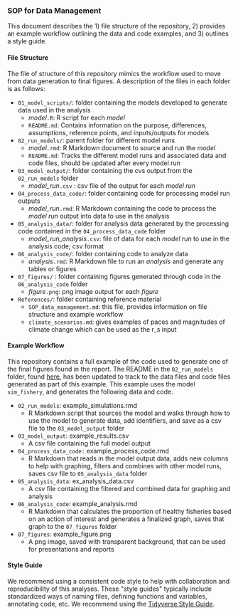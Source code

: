 ### SOP for Data Management

This document describes the 1) file structure of the repository, 2) provides an example workflow outlining the data and code examples, and 3) outlines a style guide. 

#### File Structure

The file of structure of this repository mimics the workflow used to move from data generation to final figures. A description of the files in each folder is as follows:

- `01_model_scripts/`: folder containing the models developed to generate data used in the analysis
  - *model*`.R`: R script for each *model* 
  - `README.md`: Contains information on the purpose, differences, assumptions, reference points, and inputs/outputs for models
- `02_run_models/`: parent folder for different model runs 
  - *model*`.rmd`: R Markdown document to source and run the *model*
  - `README.md`: Tracks the different model runs and associated data and code files, should be updated after every model run  
- `03_model_output/`: folder containing the cvs output from the `02_run_models` folder
  - *model_run*`.csv` : csv file of the output for each *model run*
- `04_process_data_code/`: folder containing code for processing model run outputs
  - *model_run*`.rmd`: R Markdown containing the code to process the *model run* output into data to use in the analysis
- `05_analysis_data/`: folder for analysis data generated by the processing code contained in the `04_process_data_code` folder
  - *model_run_analysis*`.csv`: file of data for each *model run* to use in the analysis code; csv format
- `06_analysis_code/`: folder containing code to analyze data 
  - *analysis*`.rmd`: R Markdown file to run an *analysis* and generate any tables or figures
- `07_figures/` : folder containing figures generated through code in the `06_analysis_code` folder
  - *figure*`.png`: png image output for each *figure* 
- `References/`: folder containing reference material
  - `SOP_data_management.md`: this file, provides information on file structure and example workflow
  - `climate_scenarios.md`: gives examples of paces and magnitudes of climate change which can be used as the r_s input  

#### Example Workflow

This repository contains a full example of the code used to generate one of the final figures found in the report. The README in the `02_run_models` folder, found [here](./02_run_models/README.md), has been updated to track to the data files and code files generated as part of this example. This example uses the model `sim_fishery`, and generates the following data and code.  

- `02_run_models`: example_simulations.rmd 
  - R Markdown script that sources the model and walks through how to use the model to generate data, add identifiers, and save as a csv file to the `03_model_output` folder
- `03_model_output`: example_results.csv
  - A csv file containing the full model output
- `04_process_data_code:` example_process_code.rmd
  - R Markdown that reads in the model output data, adds new columns to help with graphing, filters and combines with other model runs, saves csv file to `05_analysis_data` folder 
- `05_analysis_data`: ex_analysis_data.csv
  - A csv file containing the filtered and combined data for graphing and analysis
- `06_analysis_code`: example_analysis.rmd
  - R Markdown that calculates the proportion of healthy fisheries based on an action of interest and generates a finalized graph, saves that graph to the `07_figures` folder  
- `07_figures`: example_figure.png 
  - A png image, saved with transparent background, that can be used for presentations and reports  

#### Style Guide

We recommend using a consistent code style to help with collaboration and reproducibility of this analyses. These "style guides" typically include standardized ways of naming files, defining functions and variables, annotating code, etc. We recommend using the [Tidyverse Style Guide](https://style.tidyverse.org/).  

